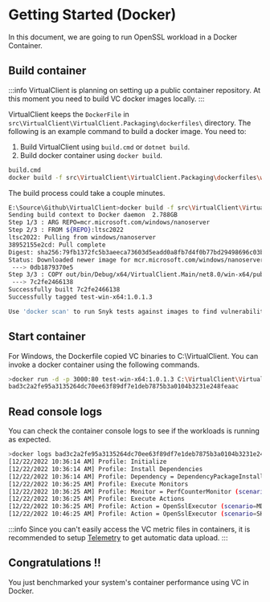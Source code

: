 # Getting Started (Docker)

In this document, we are going to run OpenSSL workload in a Docker Container.

## Build container
:::info
VirtualClient is planning on setting up a public container repository. At this moment you need to build VC docker images locally.
:::

VirtualClient keeps the `DockerFile` in `src\VirtualClient\VirtualClient.Packaging\dockerfiles\` directory. The following is an example command to build a docker image. You need to:
1. Build VirtualClient using `build.cmd` or `dotnet build`.
2. Build docker container using `docker build`.

```bash
build.cmd
docker build -f src\VirtualClient\VirtualClient.Packaging\dockerfiles\win-x64.dockerfile -t test-win-x64:1.0.1.3 E:\Source\Github\VirtualClient
```

The build process could take a couple minutes.
```bash
E:\Source\Github\VirtualClient>docker build -f src\VirtualClient\VirtualClient.Packaging\dockerfiles\win-x64.dockerfile -t test-win-x64:1.0.1.3 E:\Source\Github\VirtualClient
Sending build context to Docker daemon  2.788GB
Step 1/3 : ARG REPO=mcr.microsoft.com/windows/nanoserver
Step 2/3 : FROM ${REPO}:ltsc2022
ltsc2022: Pulling from windows/nanoserver
38952155e2cd: Pull complete
Digest: sha256:79fb1372fc5b3aeeca73603d5eadd0a8fb7d4f0b77bd29498696c03bb6de1fdf
Status: Downloaded newer image for mcr.microsoft.com/windows/nanoserver:ltsc2022
 ---> 0db1879370e5
Step 3/3 : COPY out/bin/Debug/x64/VirtualClient.Main/net8.0/win-x64/publish/ C:/VirtualClient/
 ---> 7c2fe2466138
Successfully built 7c2fe2466138
Successfully tagged test-win-x64:1.0.1.3

Use 'docker scan' to run Snyk tests against images to find vulnerabilities and learn how to fix them
```

## Start container
For Windows, the Dockerfile copied VC binaries to C:\VirtualClient. You can invoke a docker container using the following commands.

```bash
>docker run -d -p 3000:80 test-win-x64:1.0.1.3 C:\VirtualClient\VirtualClient.exe --profile=PERF-CPU-OPENSSL.json --packages=https://virtualclient.blob.core.windows.net/packages
bad3c2a2fe95a3135264dc70ee63f89df7e1deb7875b3a0104b3231e248feaac
```

## Read console logs
You can check the container console logs to see if the workloads is running as expected.

```bash
>docker logs bad3c2a2fe95a3135264dc70ee63f89df7e1deb7875b3a0104b3231e248feaac
[12/22/2022 10:36:14 AM] Profile: Initialize
[12/22/2022 10:36:14 AM] Profile: Install Dependencies
[12/22/2022 10:36:14 AM] Profile: Dependency = DependencyPackageInstallation (scenario=InstallOpenSSLWorkloadPackage)
[12/22/2022 10:36:25 AM] Profile: Execute Monitors
[12/22/2022 10:36:25 AM] Profile: Monitor = PerfCounterMonitor (scenario=CaptureCounters)
[12/22/2022 10:36:25 AM] Profile: Execute Actions
[12/22/2022 10:36:25 AM] Profile: Action = OpenSslExecutor (scenario=MD5)
[12/22/2022 10:46:25 AM] Profile: Action = OpenSslExecutor (scenario=SHA1)
```

:::info
Since you can't easily access the VC metric files in containers, it is recommended to setup [Telemetry](./0040-telemetry.md) to get automatic data upload.
:::

## Congratulations !!
You just benchmarked your system's container performance using VC in Docker.
